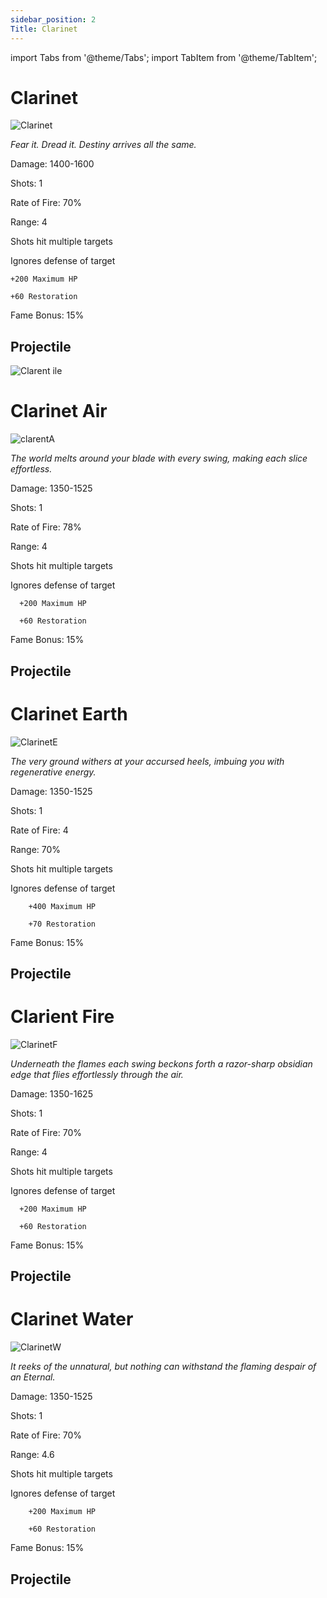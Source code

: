 ```yaml
---
sidebar_position: 2
Title: Clarinet
---
```


import Tabs from '@theme/Tabs';
import TabItem from '@theme/TabItem';

<Tabs>
  <TabItem value="Clarinet" label="Clarinet" default>
   
# Clarinet

![Clarinet](https://vwiki.valorserver.com/api/item/picture/Clarinet)

<i>Fear it. Dread it. Destiny arrives all the same.</i>

Damage: 1400-1600

Shots: 1

Rate of Fire: 70% 

Range: 4

Shots hit multiple targets

Ignores defense of target

    +200 Maximum HP
    
    +60 Restoration

Fame Bonus: 15%

## Projectile

![Clarent ile](https://cdn.discordapp.com/attachments/948363241631916122/954070228550189116/Clarent.gif)


  </TabItem>
  <TabItem value="Air" label="Air">

# Clarinet Air

![clarentA](https://vwiki.valorserver.com/api/item/picture/clarinet%20air)

<i>The world melts around your blade with every swing, making each slice effortless.</i>

Damage: 1350-1525

Shots: 1

Rate of Fire: 78%

Range: 4

Shots hit multiple targets

Ignores defense of target
      
      +200 Maximum HP
      
      +60 Restoration

Fame Bonus: 15%

## Projectile

  </TabItem>
  <TabItem value="Earth" label="Earth">

# Clarinet Earth

![ClarinetE](https://vwiki.valorserver.com/api/item/picture/clarinet%20earth)

<i>The very ground withers at your accursed heels, imbuing you with regenerative energy.</i>

Damage: 1350-1525

Shots: 1

Rate of Fire: 4

Range: 70%

Shots hit multiple targets

Ignores defense of target

        +400 Maximum HP
      
        +70 Restoration

Fame Bonus: 15%

## Projectile

  </TabItem>
  <TabItem value="Fire" label="Fire">

# Clarient Fire

![ClarinetF](https://vwiki.valorserver.com/api/item/picture/clarinet%20fire)

<i>Underneath the flames each swing beckons forth a razor-sharp obsidian edge that flies effortlessly through the air.</i>

Damage: 1350-1625

Shots: 1

Rate of Fire: 70% 

Range: 4

Shots hit multiple targets

Ignores defense of target

      +200 Maximum HP
      
      +60 Restoration

Fame Bonus: 15%

## Projectile

  </TabItem>
  <TabItem value="Water" label="Water">

# Clarinet Water

![ClarinetW](https://vwiki.valorserver.com/api/item/picture/clarinet%20water)

<i>It reeks of the unnatural, but nothing can withstand the flaming despair of an Eternal.</i>

Damage: 1350-1525

Shots: 1

Rate of Fire: 70% 

Range: 4.6

Shots hit multiple targets

Ignores defense of target

        +200 Maximum HP
      
        +60 Restoration
      
Fame Bonus: 15%

## Projectile

  </TabItem>
</Tabs>
